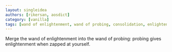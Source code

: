 ```yaml
---
layout: singleidea
authors: [rikersan, aosdict]
category: [vanilla]
tags: [wand of enlightenment, wand of probing, consolidation, enlightenment, probing]
---
```

Merge the wand of enlightenment into the wand of probing: probing gives enlightenment when zapped at yourself.
